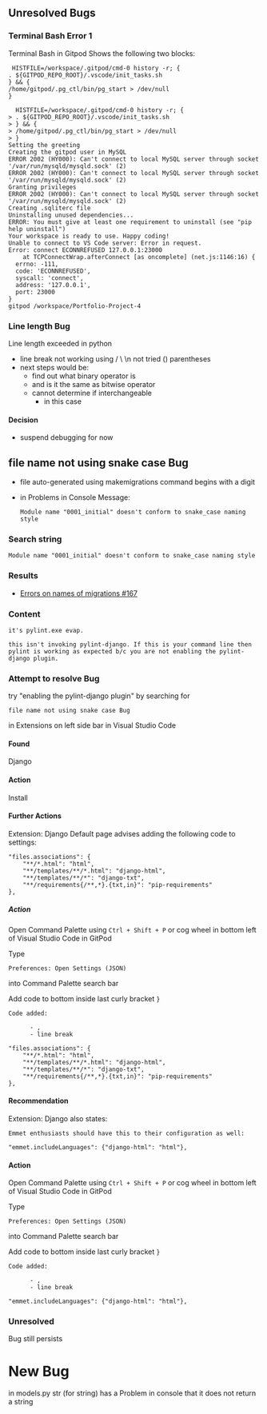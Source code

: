 ## Unresolved Bugs
### Terminal Bash Error 1
Terminal Bash in Gitpod Shows the following two blocks:

```
 HISTFILE=/workspace/.gitpod/cmd-0 history -r; {
. ${GITPOD_REPO_ROOT}/.vscode/init_tasks.sh
} && {
/home/gitpod/.pg_ctl/bin/pg_start > /dev/null
}
```

```
  HISTFILE=/workspace/.gitpod/cmd-0 history -r; {
> . ${GITPOD_REPO_ROOT}/.vscode/init_tasks.sh
> } && {
> /home/gitpod/.pg_ctl/bin/pg_start > /dev/null
> }
Setting the greeting
Creating the gitpod user in MySQL
ERROR 2002 (HY000): Can't connect to local MySQL server through socket '/var/run/mysqld/mysqld.sock' (2)
ERROR 2002 (HY000): Can't connect to local MySQL server through socket '/var/run/mysqld/mysqld.sock' (2)
Granting privileges
ERROR 2002 (HY000): Can't connect to local MySQL server through socket '/var/run/mysqld/mysqld.sock' (2)
Creating .sqliterc file
Uninstalling unused dependencies...
ERROR: You must give at least one requirement to uninstall (see "pip help uninstall")
Your workspace is ready to use. Happy coding!
Unable to connect to VS Code server: Error in request.
Error: connect ECONNREFUSED 127.0.0.1:23000
    at TCPConnectWrap.afterConnect [as oncomplete] (net.js:1146:16) {
  errno: -111,
  code: 'ECONNREFUSED',
  syscall: 'connect',
  address: '127.0.0.1',
  port: 23000
}
gitpod /workspace/Portfolio-Project-4 
```

### Line length Bug
Line length exceeded in python
- line break not working
 using / \ \n
 not tried () parentheses
- next steps would be:
  - find out what binary operator is 
  - and is it the same as bitwise operator
  - cannot determine if interchangeable
    - in this case

#### Decision
  - suspend debugging for now

## file name not using snake case Bug
- file auto-generated using makemigrations command
begins with a digit

- in Problems in Console
    Message:

    ```
    Module name "0001_initial" doesn't conform to snake_case naming style
    ```

### Search string

```
Module name "0001_initial" doesn't conform to snake_case naming style
```

### Results
- [Errors on names of migrations #167](https://github.com/PyCQA/pylint-django/issues/167)

### Content

```
it's pylint.exe evap.

this isn't invoking pylint-django. If this is your command line then pylint is working as expected b/c you are not enabling the pylint-django plugin.
```

### Attempt to resolve Bug
try "enabling the pylint-django plugin"
by searching for

`file name not using snake case Bug`

in Extensions on left side bar in Visual Studio Code 

#### Found
Django

#### Action
Install

#### Further Actions
Extension: Django
Default page advises adding the following
code to settings:

```
"files.associations": {
    "**/*.html": "html",
    "**/templates/**/*.html": "django-html",
    "**/templates/**/*": "django-txt",
    "**/requirements{/**,*}.{txt,in}": "pip-requirements"
},
```

##### Action
Open Command Palette using `Ctrl + Shift + P` or cog wheel in bottom left of Visual Studio Code in GitPod

Type

`Preferences: Open Settings (JSON)`

into Command Palette search bar

Add code to bottom inside last curly bracket `}`


    Code added:

```
      - ,
      - line break
```


```
"files.associations": {
    "**/*.html": "html",
    "**/templates/**/*.html": "django-html",
    "**/templates/**/*": "django-txt",
    "**/requirements{/**,*}.{txt,in}": "pip-requirements"
},
```
#### Recommendation
Extension: Django
also states:

```
Emmet enthusiasts should have this to their configuration as well:
```

```
"emmet.includeLanguages": {"django-html": "html"},
```
#### Action
Open Command Palette using `Ctrl + Shift + P` or cog wheel in bottom left of Visual Studio Code in GitPod

Type

`Preferences: Open Settings (JSON)`

into Command Palette search bar

Add code to bottom inside last curly bracket `}`


    Code added:

```
      - ,
      - line break
```


```
"emmet.includeLanguages": {"django-html": "html"},
```

### Unresolved
Bug still persists

# New Bug
in models.py 
str (for string)
has a Problem in console
that it does not return
a string